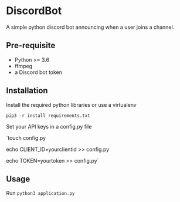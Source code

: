 # DiscordBot

A simple python discord bot announcing when a user joins a channel.

## Pre-requisite

* Python >= 3.6
* ffmpeg
* a Discord bot token

## Installation

Install the required python libraries or use a virtualenv

`pip3 -r install requirements.txt`

Set your API keys in a config.py file

`touch config.py

echo CLIENT_ID=yourclientid >> config.py

echo TOKEN=yourtoken >> config.py`

## Usage

Run `python3 application.py`

